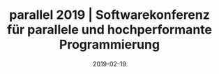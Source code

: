 ﻿---
title: parallel 2019 | Softwarekonferenz für parallele und hochperformante Programmierung 
date: 2019-02-19
location: Print Media Academy Heidelberg, Kurfürstenanlage 60, 69115 Heidelberg
link: https://www.parallelcon.de
type: conference
---
